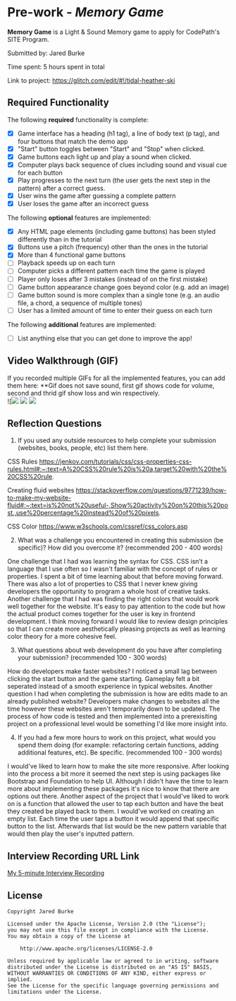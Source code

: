 # Pre-work - *Memory Game*

**Memory Game** is a Light & Sound Memory game to apply for CodePath's SITE Program. 

Submitted by: Jared Burke

Time spent: 5 hours spent in total

Link to project: https://glitch.com/edit/#!/tidal-heather-ski

## Required Functionality

The following **required** functionality is complete:

* [X] Game interface has a heading (h1 tag), a line of body text (p tag), and four buttons that match the demo app
* [X] "Start" button toggles between "Start" and "Stop" when clicked. 
* [X] Game buttons each light up and play a sound when clicked. 
* [X] Computer plays back sequence of clues including sound and visual cue for each button
* [X] Play progresses to the next turn (the user gets the next step in the pattern) after a correct guess. 
* [X] User wins the game after guessing a complete pattern
* [X] User loses the game after an incorrect guess

The following **optional** features are implemented:

* [X] Any HTML page elements (including game buttons) has been styled differently than in the tutorial
* [x] Buttons use a pitch (frequency) other than the ones in the tutorial
* [x] More than 4 functional game buttons
* [ ] Playback speeds up on each turn
* [ ] Computer picks a different pattern each time the game is played
* [ ] Player only loses after 3 mistakes (instead of on the first mistake)
* [ ] Game button appearance change goes beyond color (e.g. add an image)
* [ ] Game button sound is more complex than a single tone (e.g. an audio file, a chord, a sequence of multiple tones)
* [ ] User has a limited amount of time to enter their guess on each turn

The following **additional** features are implemented:

- [ ] List anything else that you can get done to improve the app!

## Video Walkthrough (GIF)

If you recorded multiple GIFs for all the implemented features, you can add them here:
**Gif does not save sound, first gif shows code for volume, second and thrid gif show loss and win respectively.   
![![](https://i.imgur.com/FAIaSH7.gif)
![](https://i.imgur.com/ZUvgWbT.gif)
![](https://i.imgur.com/ZQJfTsK.gif)



## Reflection Questions
1. If you used any outside resources to help complete your submission (websites, books, people, etc) list them here. 

CSS Rules 
https://jenkov.com/tutorials/css/css-properties-css-rules.html#:~:text=A%20CSS%20rule%20is%20a,target%20with%20the%20CSS%20rule.

Creating fluid websites
https://stackoverflow.com/questions/9771239/how-to-make-my-website-fluid#:~:text=is%20not%20useful-,Show%20activity%20on%20this%20post.,use%20percentage%20instead%20of%20pixels.

CSS Color
https://www.w3schools.com/cssref/css_colors.asp


2. What was a challenge you encountered in creating this submission (be specific)? How did you overcome it? (recommended 200 - 400 words) 

One challenge that I had was learning the syntax for CSS. CSS isn’t a language that I use often so I wasn't familiar with the concept of rules or properties. I spent a bit of time learning about that before moving forward. There was also a lot of properties to CSS that I never knew giving developers the opportunity to program a whole host of creative tasks. Another challenge that I had was finding the right colors that would work well together for the website. It's easy to pay attention to the code but how the actual product comes together for the user is key in frontend development. I think moving forward I would like to review design principles so that I can create more aesthetically pleasing projects as well as learning color theory for a more cohesive feel. 

3. What questions about web development do you have after completing your submission? (recommended 100 - 300 words) 

How do developers make faster websites? I noticed a small lag between clicking the start button and the game starting. Gameplay felt a bit seperated instead of a smooth experience in typical websites. Another question I had when completing the submission is how are edits made to an already published website? Developers make changes to websites all the time however these websites aren't temporarily down to be updated. The process of how code is tested and then implemented into a prerexisiting project on a professional level would be something I'd like more insight into.

4. If you had a few more hours to work on this project, what would you spend them doing (for example: refactoring certain functions, adding additional features, etc). Be specific. (recommended 100 - 300 words) 

I would've liked to learn how to make the site more responsive. After looking into the process a bit more it seemed the next step is using packages like Bootstrap and Foundation to help UI. Although I didn't have the time to learn more about implementing these packages it's nice to know that there are options out there. Another aspect of the project that I would've liked to work on is a function that allowed the user to tap each button and have the beat they created be played back to them. I would've worked on creating an empty list. Each time the user taps a button it would append that specific button to the list. Afterwards that list would be the new pattern variable that would then play the user's inputted pattern.



## Interview Recording URL Link

[My 5-minute Interview Recording](https://vimeo.com/manage/videos/689004377)


## License

    Copyright Jared Burke

    Licensed under the Apache License, Version 2.0 (the "License");
    you may not use this file except in compliance with the License.
    You may obtain a copy of the License at

        http://www.apache.org/licenses/LICENSE-2.0

    Unless required by applicable law or agreed to in writing, software
    distributed under the License is distributed on an "AS IS" BASIS,
    WITHOUT WARRANTIES OR CONDITIONS OF ANY KIND, either express or implied.
    See the License for the specific language governing permissions and
    limitations under the License.
